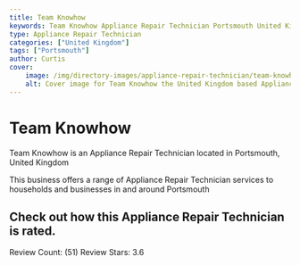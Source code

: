 ```yaml
---
title: Team Knowhow
keywords: Team Knowhow Appliance Repair Technician Portsmouth United Kingdom 
type: Appliance Repair Technician 
categories: ["United Kingdom"]
tags: ["Portsmouth"]
author: Curtis
cover:
    image: /img/directory-images/appliance-repair-technician/team-knowhow.webp
    alt: Cover image for Team Knowhow the United Kingdom based Appliance Repair Technician servicing Portsmouth 
---
```


# Team Knowhow
Team Knowhow is an Appliance Repair Technician located in Portsmouth, United Kingdom

This business offers a range of Appliance Repair Technician services to households and businesses in and around Portsmouth

## Check out how this Appliance Repair Technician is rated.
Review Count: (51)
Review Stars: 3.6
